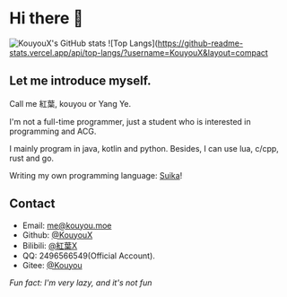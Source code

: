 # Hi there 👋

![KouyouX's GitHub stats](https://github-readme-stats.vercel.app/api?username=KouyouX&count_private=true&show_icons=true)
![Top Langs](https://github-readme-stats.vercel.app/api/top-langs/?username=KouyouX&layout=compact

## Let me introduce myself.
Call me 紅葉, kouyou or Yang Ye.

I'm not a full-time programmer, just a student who is interested in programming and ACG.  

I mainly program in java, kotlin and python. Besides, I can use lua, c/cpp, rust and go.

Writing my own programming language: [Suika](https://github.com/SuikaLang/Suika/)!

## Contact
- Email: me@kouyou.moe
- Github: [@KouyouX](https://github.com/KouyouX/) 
- Bilibili: [@紅葉X](https://space.bilibili.com/65806374)
- QQ: 2496566549(Official Account).
- Gitee: [@Kouyou](https://gitee.com/Kouyou)

_Fun fact: I'm very lazy, and it's not fun_
